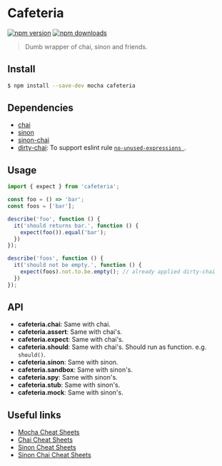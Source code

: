 # Cafeteria

[![npm version](https://img.shields.io/npm/v/cafeteria.svg?style=flat-square)](https://www.npmjs.com/package/cafeteria)
[![npm downloads](https://img.shields.io/npm/dm/cafeteria.svg?style=flat-square)](https://www.npmjs.com/package/cafeteria)


> Dumb wrapper of chai, sinon and friends.

## Install

```sh
$ npm install --save-dev mocha cafeteria
```

## Dependencies

* [chai](https://github.com/chaijs/chai)
* [sinon](https://github.com/sinonjs/sinon)
* [sinon-chai](https://github.com/domenic/sinon-chai)
* [dirty-chai](https://github.com/prodatakey/dirty-chai): To support eslint rule [`no-unused-expressions `](https://github.com/eslint/eslint/issues/2102). 

## Usage

```js
import { expect } from 'cafeteria';

const foo = () => 'bar';
const foos = ['bar'];

describe('foo', function () {
  it('should returns bar.', function () {
    expect(foo()).equal('bar');
  })
});

describe('foos', function () {
  it('should not be empty.', function () {
    expect(foos).not.to.be.empty(); // already applied dirty-chai
  })
});
```

## API

* **cafeteria.chai**: Same with chai.
* **cafeteria.assert**: Same with chai's.
* **cafeteria.expect**: Same with chai's.
* **cafeteria.should**: Same with chai's. Should run as function. e.g. `should()`.
* **cafeteria.sinon**: Same with sinon.
* **cafeteria.sandbox**: Same with sinon's.
* **cafeteria.spy**: Same with sinon's.
* **cafeteria.stub**: Same with sinon's.
* **cafeteria.mock**: Same with sinon's.

## Useful links

* [Mocha Cheat Sheets](http://ricostacruz.com/cheatsheets/mocha.html)
* [Chai Cheat Sheets](http://ricostacruz.com/cheatsheets/chai.html)
* [Sinon Cheat Sheets](http://ricostacruz.com/cheatsheets/sinon.html)
* [Sinon Chai Cheat Sheets](http://ricostacruz.com/cheatsheets/sinon-chai.html)
 
